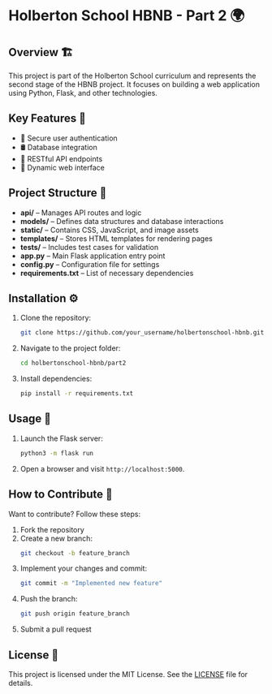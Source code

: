# Holberton School HBNB - Part 2 🌍  

## Overview 🏗️  
This project is part of the Holberton School curriculum and represents the second stage of the HBNB project. It focuses on building a web application using Python, Flask, and other technologies.  

## Key Features 🔹  
- 🔑 Secure user authentication  
- 🛢️ Database integration  
- 📡 RESTful API endpoints  
- 🎨 Dynamic web interface  

## Project Structure 📂  
- **api/** – Manages API routes and logic  
- **models/** – Defines data structures and database interactions  
- **static/** – Contains CSS, JavaScript, and image assets  
- **templates/** – Stores HTML templates for rendering pages  
- **tests/** – Includes test cases for validation  
- **app.py** – Main Flask application entry point  
- **config.py** – Configuration file for settings  
- **requirements.txt** – List of necessary dependencies  

## Installation ⚙️  
1. Clone the repository:  
    ```bash
    git clone https://github.com/your_username/holbertonschool-hbnb.git
    ```  
2. Navigate to the project folder:  
    ```bash
    cd holbertonschool-hbnb/part2
    ```  
3. Install dependencies:  
    ```bash
    pip install -r requirements.txt
    ```  

## Usage 🚀  
1. Launch the Flask server:  
    ```bash
    python3 -m flask run
    ```  
2. Open a browser and visit `http://localhost:5000`.  

## How to Contribute 🤝  
Want to contribute? Follow these steps:  
1. Fork the repository  
2. Create a new branch:  
    ```bash
    git checkout -b feature_branch
    ```  
3. Implement your changes and commit:  
    ```bash
    git commit -m "Implemented new feature"
    ```  
4. Push the branch:  
    ```bash
    git push origin feature_branch
    ```  
5. Submit a pull request  

## License 📜  
This project is licensed under the MIT License. See the [LICENSE](../LICENSE) file for details.  

